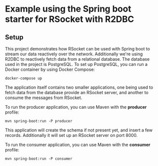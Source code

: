 # Example using the Spring boot starter for RSocket with R2DBC

## Setup

This project demonstrates how RSocket can be used with Spring boot to stream our data reactively over the network. Additionally we're using R2DBC to reactively fetch data from a relational database.
The database used in the project is PostgreSQL. To set up PostgreSQL, you can run a Docker container by using Docker Compose:

```
docker-compose up
```

The application itself contains two smaller applications, one being used to fetch data from the database provide an RSocket server, and another to consume the messages from RSocket.

To run the producer application, you can use Maven with the **producer** profile:

```
mvn spring-boot:run -P producer
```

This application will create the schema if not present yet, and insert a few records. Additionally it will set up an RSocket server on port 8000.

To run the consumer application, you can use Maven with the **consumer** profile:

```
mvn spring-boot:run -P consumer
```


